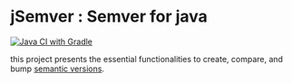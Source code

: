 # jSemver : Semver for java

[![Java CI with Gradle](https://github.com/BelmoMusta/jSemver/actions/workflows/gradle.yml/badge.svg)](https://github.com/BelmoMusta/jSemver/actions/workflows/gradle.yml)


this project presents the essential functionalities to create, compare, and bump [semantic versions](https://semver.org).
